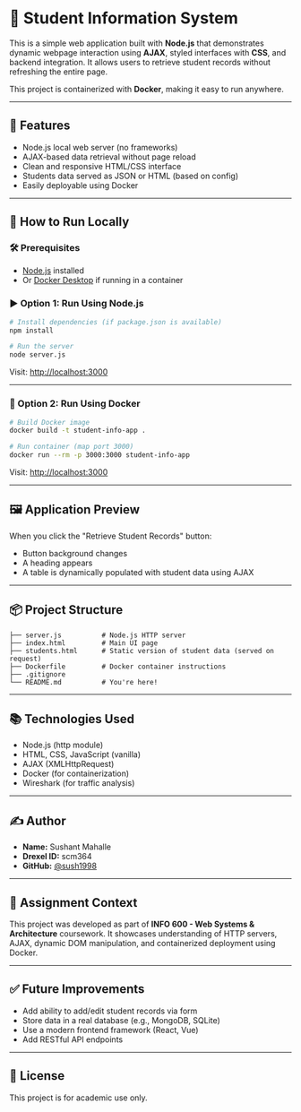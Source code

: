 # 🧾 Student Information System 

This is a simple web application built with **Node.js** that demonstrates dynamic webpage interaction using **AJAX**, styled interfaces with **CSS**, and backend integration. It allows users to retrieve student records without refreshing the entire page.

This project is containerized with **Docker**, making it easy to run anywhere.

---

## 📁 Features

- Node.js local web server (no frameworks)
- AJAX-based data retrieval without page reload
- Clean and responsive HTML/CSS interface
- Students data served as JSON or HTML (based on config)
- Easily deployable using Docker

---

## 🚀 How to Run Locally

### 🛠 Prerequisites

- [Node.js](https://nodejs.org/) installed
- Or [Docker Desktop](https://www.docker.com/products/docker-desktop) if running in a container

### ▶️ Option 1: Run Using Node.js

```bash
# Install dependencies (if package.json is available)
npm install

# Run the server
node server.js
```

Visit: [http://localhost:3000](http://localhost:3000)

---

### 🐳 Option 2: Run Using Docker

```bash
# Build Docker image
docker build -t student-info-app .

# Run container (map port 3000)
docker run --rm -p 3000:3000 student-info-app
```

Visit: [http://localhost:3000](http://localhost:3000)

---

## 🖼️ Application Preview

When you click the "Retrieve Student Records" button:
- Button background changes
- A heading appears
- A table is dynamically populated with student data using AJAX

---

## 📦 Project Structure

```
├── server.js          # Node.js HTTP server
├── index.html         # Main UI page
├── students.html      # Static version of student data (served on request)
├── Dockerfile         # Docker container instructions
├── .gitignore
└── README.md          # You're here!
```

---

## 📚 Technologies Used

- Node.js (http module)
- HTML, CSS, JavaScript (vanilla)
- AJAX (XMLHttpRequest)
- Docker (for containerization)
- Wireshark (for traffic analysis)

---

## ✍️ Author

- **Name:** Sushant Mahalle
- **Drexel ID:** scm364
- **GitHub:** [@sush1998](https://github.com/sush1998)

---

## 📖 Assignment Context

This project was developed as part of **INFO 600 - Web Systems & Architecture** coursework. It showcases understanding of HTTP servers, AJAX, dynamic DOM manipulation, and containerized deployment using Docker.

---

## ✅ Future Improvements

- Add ability to add/edit student records via form
- Store data in a real database (e.g., MongoDB, SQLite)
- Use a modern frontend framework (React, Vue)
- Add RESTful API endpoints

---

## 📄 License

This project is for academic use only.
